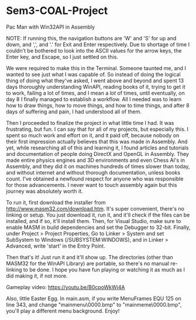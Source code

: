 # Sem3-COAL-Project
Pac Man with Win32API in Assembly

NOTE: If running this, the navigation buttons are 'W' and 'S' for up and down, and ',', and '.' for Exit and Enter respectively. Due to shortage of time I couldn't be bothered to look into the ASCII values for the arrow keys, the Enter key, and Escape, so I just settled on this.

We were required to make this in the Terminal. Someone taunted me, and I wanted to see just what I was capable of. So instead of doing the logical thing of doing what they've asked, I went above and beyond and spent 13 days thoroughly understanding WinAPI, reading books of it, trying to get it to work, failing a lot of times, and I mean a _lot_ of times, until eventually, on day 8 I finally managed to establish a workflow. All I needed was to learn how to draw things, how to move things, and how to time things, and after 8 days of suffering and pain, I had understood all of them.

Then I proceeded to finalize the project in what little time I had. It was frustrating, but fun. I can say that for all of my projects, but especially this. I spent so much work and effort on it, and it paid off, because nobody on their first impression actually believes that this was made in Assembly. And yet, while researching all of this and learning it, I found articles and tutorials and documentation of people doing DirectX and OpenGL in Assembly. They made entire physics engines and 3D environments and even Chess AI's in Assembly, and they did it on machines hundreds of times slower than today, and without internet and without thorough documentation, unless books count. I've obtained a newfound respect for anyone who was responsible for those advancements. I never want to touch assembly again but this journey was absolutely worth it.

To run it, first download the installer from http://www.masm32.com/download.htm. It's super convenient, there's no linking or setup. You just download it, run it, and it'll check if the files can be installed, and if so, it'll install them. Then, for Visual Studio, make sure to enable MASM in build dependencies and set the Debugger to 32-bit. Finally, under Project > Project Properties, Go to Linker > System and set SubSystem to Windows (/SUBSYSTEM:WINDOWS), and in Linker > Advanced, write 'start' in the Entry Point.

Then that's it! Just run it and it'll show up. The directories (other than MASM32 for the WinAPI Library) are portable, so there's no manual re-linking to be done. I hope you have fun playing or watching it as much as I did making it, if not more.

Gameplay video:
https://youtu.be/B0cpoWkWj4A

Also, little Easter Egg. In main.asm, if you write MenuFrames EQU 125 on line 343, and change "mainmenu\0000.bmp" to "mainmeme\0000.bmp", you'll play a different menu background. Enjoy!
